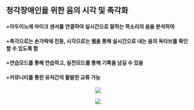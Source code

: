## 청각장애인을 위한 음의 시각 및 촉각화
#### +아두이노에 마이크 센서를 연결하여 실시간으로 말하는 목소리의 음을 분석하여
#### +촉각으로는 손가락에 진동, 시각으로는 웹을 통해 실시간으로 내는 음의 옥타브를 확인할 수 있도록 함
#### +연습모드를 통해 연습하고, 실전모드를 통해 기록을 남길 수 있음
#### +커뮤니티를 통한 유저간의 활발한 교류 가능

<p align="center">
  <img src="https://user-images.githubusercontent.com/77053445/233032703-f864f547-f25a-4379-99c9-04467646a244.png">
</p>
<p align="center">
  <img src="https://user-images.githubusercontent.com/77053445/233032752-1e885cbe-e39f-476b-87d2-bc304704c708.png">
</p>
